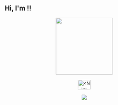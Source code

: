 ## Hi, I'm <Nicolas>!!
<div align="center">
  <a href="https://github.com/ Nicolas-1227 
  <img height="180em" src="https://github-readme-stats.vercel.app/api?username=<Nicolas-1227>&show_icons=true&theme=dracula&include_all_commits=true&count_private=true"/>
  <img height="180em" src="https://github-readme-stats.vercel.app/api/top-langs/?username=<Nicolas-1227>&layout=compact&langs_count=7&theme=dracula"/>
</div>

<div align="center" style="display: inline_block"><br>
  <img align="center" alt="<Nic-1227>" height="30" width="40" src="<endereço da imagem>">
 </div>
<div align="center" style="display: inline_block"><br> 
   <a href=" onicolasalmeida1227" target="_blank"><img src="https://img.shields.io/badge/-Instagram-%23E4405F?style=for-the-badge&logo=instagram&logoColor=white" target="_blank"></a>
</div>


  

